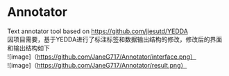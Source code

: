 # Annotator
Text annotator tool based on https://github.com/jiesutd/YEDDA<br>
因项目需要，基于YEDDA进行了标注标签和数据输出结构的修改，修改后的界面和输出结构如下<br>
![image]（https://github.com/JaneG717/Annotator/interface.png）<br>
![image]（https://github.com/JaneG717/Annotator/result.png）<br>
